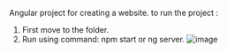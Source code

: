 Angular project for creating a website.
to run the project :
1) First move to the folder.
2) Run using command: npm start or ng server.
![image](https://user-images.githubusercontent.com/95341493/209470486-37ce796f-a619-4547-9e50-507e18338d97.png)
